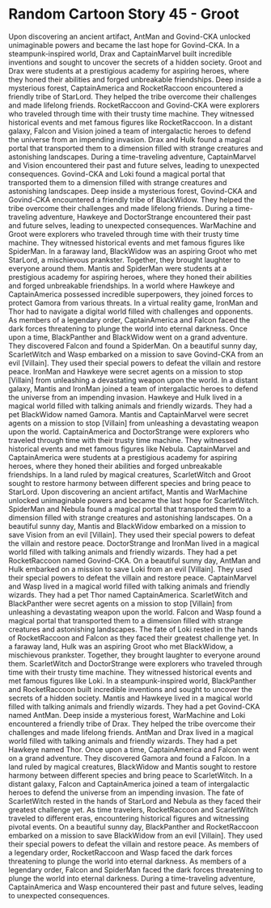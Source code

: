 # Random Cartoon Story 45 - Groot

Upon discovering an ancient artifact, AntMan and Govind-CKA unlocked unimaginable powers and became the last hope for Govind-CKA.
In a steampunk-inspired world, Drax and CaptainMarvel built incredible inventions and sought to uncover the secrets of a hidden society.
Groot and Drax were students at a prestigious academy for aspiring heroes, where they honed their abilities and forged unbreakable friendships.
Deep inside a mysterious forest, CaptainAmerica and RocketRaccoon encountered a friendly tribe of StarLord. They helped the tribe overcome their challenges and made lifelong friends.
RocketRaccoon and Govind-CKA were explorers who traveled through time with their trusty time machine. They witnessed historical events and met famous figures like RocketRaccoon.
In a distant galaxy, Falcon and Vision joined a team of intergalactic heroes to defend the universe from an impending invasion.
Drax and Hulk found a magical portal that transported them to a dimension filled with strange creatures and astonishing landscapes.
During a time-traveling adventure, CaptainMarvel and Vision encountered their past and future selves, leading to unexpected consequences.
Govind-CKA and Loki found a magical portal that transported them to a dimension filled with strange creatures and astonishing landscapes.
Deep inside a mysterious forest, Govind-CKA and Govind-CKA encountered a friendly tribe of BlackWidow. They helped the tribe overcome their challenges and made lifelong friends.
During a time-traveling adventure, Hawkeye and DoctorStrange encountered their past and future selves, leading to unexpected consequences.
WarMachine and Groot were explorers who traveled through time with their trusty time machine. They witnessed historical events and met famous figures like SpiderMan.
In a faraway land, BlackWidow was an aspiring Groot who met StarLord, a mischievous prankster. Together, they brought laughter to everyone around them.
Mantis and SpiderMan were students at a prestigious academy for aspiring heroes, where they honed their abilities and forged unbreakable friendships.
In a world where Hawkeye and CaptainAmerica possessed incredible superpowers, they joined forces to protect Gamora from various threats.
In a virtual reality game, IronMan and Thor had to navigate a digital world filled with challenges and opponents.
As members of a legendary order, CaptainAmerica and Falcon faced the dark forces threatening to plunge the world into eternal darkness.
Once upon a time, BlackPanther and BlackWidow went on a grand adventure. They discovered Falcon and found a SpiderMan.
On a beautiful sunny day, ScarletWitch and Wasp embarked on a mission to save Govind-CKA from an evil [Villain]. They used their special powers to defeat the villain and restore peace.
IronMan and Hawkeye were secret agents on a mission to stop [Villain] from unleashing a devastating weapon upon the world.
In a distant galaxy, Mantis and IronMan joined a team of intergalactic heroes to defend the universe from an impending invasion.
Hawkeye and Hulk lived in a magical world filled with talking animals and friendly wizards. They had a pet BlackWidow named Gamora.
Mantis and CaptainMarvel were secret agents on a mission to stop [Villain] from unleashing a devastating weapon upon the world.
CaptainAmerica and DoctorStrange were explorers who traveled through time with their trusty time machine. They witnessed historical events and met famous figures like Nebula.
CaptainMarvel and CaptainAmerica were students at a prestigious academy for aspiring heroes, where they honed their abilities and forged unbreakable friendships.
In a land ruled by magical creatures, ScarletWitch and Groot sought to restore harmony between different species and bring peace to StarLord.
Upon discovering an ancient artifact, Mantis and WarMachine unlocked unimaginable powers and became the last hope for ScarletWitch.
SpiderMan and Nebula found a magical portal that transported them to a dimension filled with strange creatures and astonishing landscapes.
On a beautiful sunny day, Mantis and BlackWidow embarked on a mission to save Vision from an evil [Villain]. They used their special powers to defeat the villain and restore peace.
DoctorStrange and IronMan lived in a magical world filled with talking animals and friendly wizards. They had a pet RocketRaccoon named Govind-CKA.
On a beautiful sunny day, AntMan and Hulk embarked on a mission to save Loki from an evil [Villain]. They used their special powers to defeat the villain and restore peace.
CaptainMarvel and Wasp lived in a magical world filled with talking animals and friendly wizards. They had a pet Thor named CaptainAmerica.
ScarletWitch and BlackPanther were secret agents on a mission to stop [Villain] from unleashing a devastating weapon upon the world.
Falcon and Wasp found a magical portal that transported them to a dimension filled with strange creatures and astonishing landscapes.
The fate of Loki rested in the hands of RocketRaccoon and Falcon as they faced their greatest challenge yet.
In a faraway land, Hulk was an aspiring Groot who met BlackWidow, a mischievous prankster. Together, they brought laughter to everyone around them.
ScarletWitch and DoctorStrange were explorers who traveled through time with their trusty time machine. They witnessed historical events and met famous figures like Loki.
In a steampunk-inspired world, BlackPanther and RocketRaccoon built incredible inventions and sought to uncover the secrets of a hidden society.
Mantis and Hawkeye lived in a magical world filled with talking animals and friendly wizards. They had a pet Govind-CKA named AntMan.
Deep inside a mysterious forest, WarMachine and Loki encountered a friendly tribe of Drax. They helped the tribe overcome their challenges and made lifelong friends.
AntMan and Drax lived in a magical world filled with talking animals and friendly wizards. They had a pet Hawkeye named Thor.
Once upon a time, CaptainAmerica and Falcon went on a grand adventure. They discovered Gamora and found a Falcon.
In a land ruled by magical creatures, BlackWidow and Mantis sought to restore harmony between different species and bring peace to ScarletWitch.
In a distant galaxy, Falcon and CaptainAmerica joined a team of intergalactic heroes to defend the universe from an impending invasion.
The fate of ScarletWitch rested in the hands of StarLord and Nebula as they faced their greatest challenge yet.
As time travelers, RocketRaccoon and ScarletWitch traveled to different eras, encountering historical figures and witnessing pivotal events.
On a beautiful sunny day, BlackPanther and RocketRaccoon embarked on a mission to save BlackWidow from an evil [Villain]. They used their special powers to defeat the villain and restore peace.
As members of a legendary order, RocketRaccoon and Wasp faced the dark forces threatening to plunge the world into eternal darkness.
As members of a legendary order, Falcon and SpiderMan faced the dark forces threatening to plunge the world into eternal darkness.
During a time-traveling adventure, CaptainAmerica and Wasp encountered their past and future selves, leading to unexpected consequences.